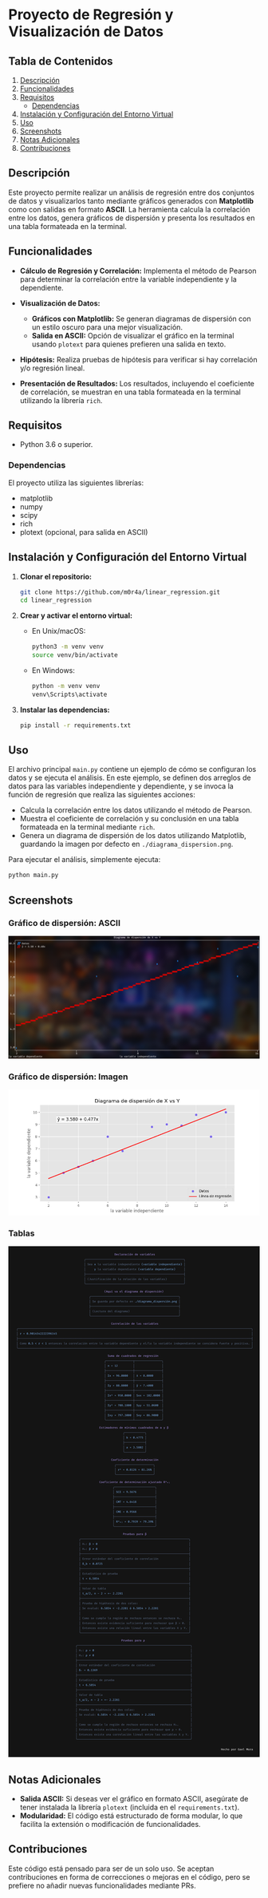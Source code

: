 # Proyecto de Regresión y Visualización de Datos

## Tabla de Contenidos

1. [Descripción](#descripción)
2. [Funcionalidades](#funcionalidades)
3. [Requisitos](#requisitos)
   - [Dependencias](#dependencias)
4. [Instalación y Configuración del Entorno Virtual](#instalación-y-configuración-del-entorno-virtual)
5. [Uso](#uso)
6. [Screenshots](#screenshots)
7. [Notas Adicionales](#notas-adicionales)
8. [Contribuciones](#contribuciones)

## Descripción

Este proyecto permite realizar un análisis de regresión entre dos conjuntos de datos y visualizarlos tanto mediante gráficos generados con **Matplotlib** como con salidas en formato **ASCII**. La herramienta calcula la correlación entre los datos, genera gráficos de dispersión y presenta los resultados en una tabla formateada en la terminal.

## Funcionalidades

- **Cálculo de Regresión y Correlación:**
  Implementa el método de Pearson para determinar la correlación entre la variable independiente y la dependiente.

- **Visualización de Datos:**
  - **Gráficos con Matplotlib:** Se generan diagramas de dispersión con un estilo oscuro para una mejor visualización.
  - **Salida en ASCII:** Opción de visualizar el gráfico en la terminal usando `plotext` para quienes prefieren una salida en texto.

- **Hipótesis:**
  Realiza pruebas de hipótesis para verificar si hay correlación y/o regresión lineal.

- **Presentación de Resultados:**
  Los resultados, incluyendo el coeficiente de correlación, se muestran en una tabla formateada en la terminal utilizando la librería `rich`.

## Requisitos

- Python 3.6 o superior.

### Dependencias

El proyecto utiliza las siguientes librerías:
- matplotlib
- numpy
- scipy
- rich
- plotext (opcional, para salida en ASCII)

## Instalación y Configuración del Entorno Virtual

1. **Clonar el repositorio:**

   ```bash
   git clone https://github.com/m0r4a/linear_regression.git
   cd linear_regression
   ```

2. **Crear y activar el entorno virtual:**

   - En Unix/macOS:
     ```bash
     python3 -m venv venv
     source venv/bin/activate

     ```
   - En Windows:
     ```bash
     python -m venv venv
     venv\Scripts\activate
     ```

3. **Instalar las dependencias:**

   ```bash
   pip install -r requirements.txt
   ```

## Uso

El archivo principal `main.py` contiene un ejemplo de cómo se configuran los datos y se ejecuta el análisis. En este ejemplo, se definen dos arreglos de datos para las variables independiente y dependiente, y se invoca la función de regresión que realiza las siguientes acciones:

- Calcula la correlación entre los datos utilizando el método de Pearson.
- Muestra el coeficiente de correlación y su conclusión en una tabla formateada en la terminal mediante `rich`.
- Genera un diagrama de dispersión de los datos utilizando Matplotlib, guardando la imagen por defecto en `./diagrama_dispersion.png`.

Para ejecutar el análisis, simplemente ejecuta:

```bash
python main.py
```

## Screenshots

### Gráfico de dispersión: ASCII

<p align="center">
    <img src="resources/graphic_ascii.png" alt="Gráfico de dispersión en ASCII"/>
</p>

### Gráfico de dispersión: Imagen

<p align="center">
    <img src="resources/graphic_image.png" alt="Imagen del gráfico de dispersión"/>
</p>

### Tablas

<p align="center">
    <img src="resources/tables.jpg" alt="Tabla para el valor r"/>
</p>

## Notas Adicionales

- **Salida ASCII:** Si deseas ver el gráfico en formato ASCII, asegúrate de tener instalada la librería `plotext` (incluida en el `requirements.txt`).
- **Modularidad:** El código está estructurado de forma modular, lo que facilita la extensión o modificación de funcionalidades.

## Contribuciones

Este código está pensado para ser de un solo uso. Se aceptan contribuciones en forma de correcciones o mejoras en el código, pero se prefiere no añadir nuevas funcionalidades mediante PRs.
```
